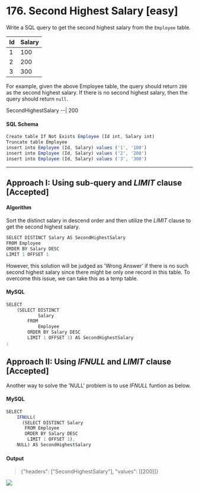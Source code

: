 # 176. Second Highest Salary [easy]

Write a SQL query to get the second highest salary from the `Employee` table.

Id | Salary
-- | ----
1  | 100
2  | 200
3  | 300

For example, given the above Employee table, the query should return `200` as the second highest salary. If there is no second highest salary, then the query should return `null`.

SecondHighestSalary
--|
200           

#### SQL Schema
```javascript
Create table If Not Exists Employee (Id int, Salary int)
Truncate table Employee
insert into Employee (Id, Salary) values ('1', '100')
insert into Employee (Id, Salary) values ('2', '200')
insert into Employee (Id, Salary) values ('3', '300')
```
---
## Approach I: Using sub-query and _LIMIT_ clause [Accepted]
#### Algorithm

Sort the distinct salary in descend order and then utilize the _LIMIT_ clause to get the second highest salary.

```javascript
SELECT DISTINCT Salary AS SecondHighestSalary
FROM Employee
ORDER BY Salary DESC
LIMIT 1 OFFSET 1
```

However, this solution will be judged as 'Wrong Answer' if there is no such second highest salary since there might be only one record in this table. To overcome this issue, we can take this as a temp table.

#### MySQL
```javascript
SELECT
    (SELECT DISTINCT
            Salary
        FROM
            Employee
        ORDER BY Salary DESC
        LIMIT 1 OFFSET 1) AS SecondHighestSalary
;
```
## Approach II: Using _IFNULL_ and _LIMIT_ clause [Accepted]
Another way to solve the 'NULL' problem is to use _IFNULL_ funtion as below.

#### MySQL
```javascript
SELECT
    IFNULL(
      (SELECT DISTINCT Salary
       FROM Employee
       ORDER BY Salary DESC
        LIMIT 1 OFFSET 1),
    NULL) AS SecondHighestSalary
```
#### Output
> {"headers": ["SecondHighestSalary"], "values": [[200]]}

![](https://github.com/AlexaWu/Leetcode/blob/main/SQL%20illustration/limit%20offset.png)
